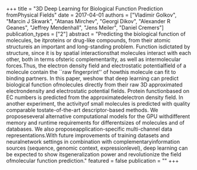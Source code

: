 +++
title = "3D Deep Learning for Biological Function Prediction fromPhysical Fields"
date = 2017-04-01
authors = ["Vladimir Golkov", "Marcin J Skwark", "Atanas Mirchev", "Georgi Dikov", "Alexander R Geanes", "Jeffrey Mendenhall", "Jens Meiler", "Daniel Cremers"]
publication_types = ["2"]
abstract = "Predicting the biological function of molecules, be itproteins or drug-like compounds, from their atomic structureis an important and long-standing problem. Function isdictated by structure, since it is by spatial interactionsthat molecules interact with each other, both in terms ofsteric complementarity, as well as intermolecular forces.Thus, the electron density field and electrostatic potentialfield of a molecule contain the ``raw fingerprint'' of howthis molecule can fit to binding partners. In this paper, weshow that deep learning can predict biological function ofmolecules directly from their raw 3D approximated electrondensity and electrostatic potential fields. Protein functionbased on EC numbers is predicted from the approximatedelectron density field. In another experiment, the activityof small molecules is predicted with quality comparable tostate-of-the-art descriptor-based methods. We proposeseveral alternative computational models for the GPU withdifferent memory and runtime requirements for differentsizes of molecules and of databases. We also proposeapplication-specific multi-channel data representations.With future improvements of training datasets and neuralnetwork settings in combination with complementaryinformation sources (sequence, genomic context, expressionlevel), deep learning can be expected to show itsgeneralization power and revolutionize the field ofmolecular function prediction."
featured = false
publication = ""
+++

